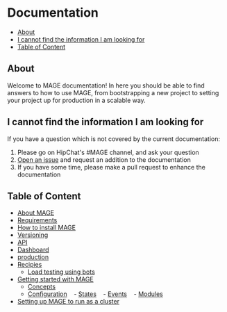 Documentation
=============

- [About](#about)
- [I cannot find the information I am looking for](#i-cannot-find-the-information-i-am-looking-for)
- [Table of Content](#table-of-content)

About
------

Welcome to MAGE documentation! In here you should be able to
find answers to how to use MAGE, from bootstrapping a new project
to setting your project up for production in a scalable way.

I cannot find the information I am looking for
----------------------------------------------

If you have a question which is not covered by the current
documentation:

1. Please go on HipChat's #MAGE channel, and ask your question
2. [Open an issue](https://github.com/Wizcorp/mage/issues/new) and request an addition to the documentation
3. If you have some time, please make a pull request to enhance the documentation

Table of Content
-----------------

- [About MAGE](./AboutMage.md)
- [Requirements](./Requirements.md)
- [How to install MAGE](./Install.md)
- [Versioning](./Versioning.md)
- [API](./api/Readme.md)
- [Dashboard](./dashboard/Readme.md)
- [production](./production/Readme.md)
- [Recipies](./recipies/Readme.md)
    - [Load testing using bots](./recipies/LoadTestingWithBots.md)
- [Getting started with MAGE](./walkthrough/Readme.md)
    - [Concepts](./walkthrough/Concepts.md)
    - [Configuration](./walkthrough/Configuration.md)
    - [States](./walkthrough/State.md)
    - [Events](./walkthrough/Events.md)
    - [Modules](./walkthrough/Modules.md)
- [Setting up MAGE to run as a cluster](./walkthrough-cluster/Readme.md)
